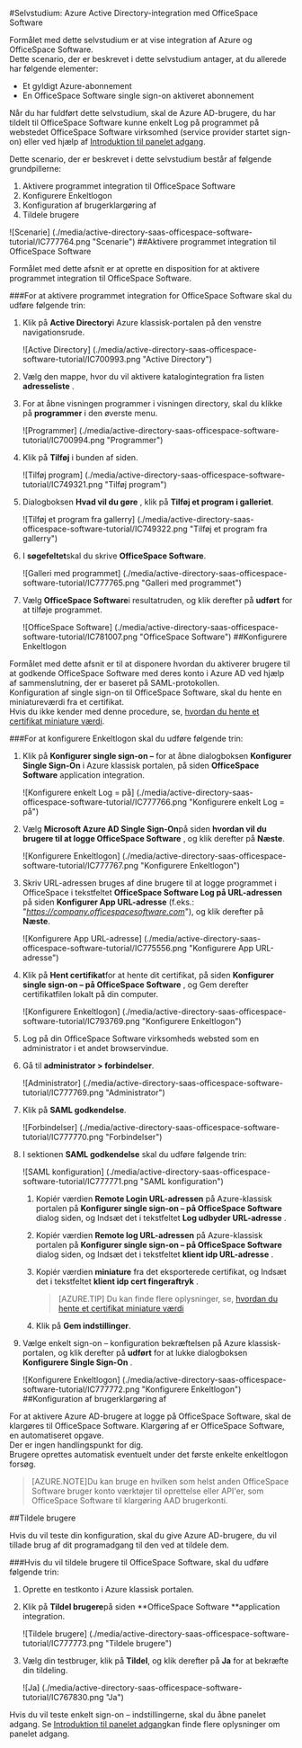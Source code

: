 <properties 
    pageTitle="Selvstudium: Azure Active Directory-integration med OfficeSpace Software | Microsoft Azure" 
    description="Lær, hvordan du bruger OfficeSpace Software med Azure Active Directory til at aktivere enkeltlogon, automatiseret klargøring og mere!" 
    services="active-directory" 
    authors="jeevansd"  
    documentationCenter="na" 
    manager="femila"/>
<tags 
    ms.service="active-directory" 
    ms.devlang="na" 
    ms.topic="article" 
    ms.tgt_pltfrm="na" 
    ms.workload="identity" 
    ms.date="09/29/2016" 
    ms.author="jeedes" />

#<a name="tutorial-azure-active-directory-integration-with-officespace-software"></a>Selvstudium: Azure Active Directory-integration med OfficeSpace Software
  
Formålet med dette selvstudium er at vise integration af Azure og OfficeSpace Software.  
Dette scenario, der er beskrevet i dette selvstudium antager, at du allerede har følgende elementer:

-   Et gyldigt Azure-abonnement
-   En OfficeSpace Software single sign-on aktiveret abonnement
  
Når du har fuldført dette selvstudium, skal de Azure AD-brugere, du har tildelt til OfficeSpace Software kunne enkelt Log på programmet på webstedet OfficeSpace Software virksomhed (service provider startet sign-on) eller ved hjælp af [Introduktion til panelet adgang](active-directory-saas-access-panel-introduction.md).
  
Dette scenario, der er beskrevet i dette selvstudium består af følgende grundpillerne:

1.  Aktivere programmet integration til OfficeSpace Software
2.  Konfigurere Enkeltlogon
3.  Konfiguration af brugerklargøring af
4.  Tildele brugere

![Scenarie] (./media/active-directory-saas-officespace-software-tutorial/IC777764.png "Scenarie")
##<a name="enabling-the-application-integration-for-officespace-software"></a>Aktivere programmet integration til OfficeSpace Software
  
Formålet med dette afsnit er at oprette en disposition for at aktivere programmet integration til OfficeSpace Software.

###<a name="to-enable-the-application-integration-for-officespace-software-perform-the-following-steps"></a>For at aktivere programmet integration for OfficeSpace Software skal du udføre følgende trin:

1.  Klik på **Active Directory**i Azure klassisk-portalen på den venstre navigationsrude.

    ![Active Directory] (./media/active-directory-saas-officespace-software-tutorial/IC700993.png "Active Directory")

2.  Vælg den mappe, hvor du vil aktivere katalogintegration fra listen **adresseliste** .

3.  For at åbne visningen programmer i visningen directory, skal du klikke på **programmer** i den øverste menu.

    ![Programmer] (./media/active-directory-saas-officespace-software-tutorial/IC700994.png "Programmer")

4.  Klik på **Tilføj** i bunden af siden.

    ![Tilføj program] (./media/active-directory-saas-officespace-software-tutorial/IC749321.png "Tilføj program")

5.  Dialogboksen **Hvad vil du gøre** , klik på **Tilføj et program i galleriet**.

    ![Tilføj et program fra gallerry] (./media/active-directory-saas-officespace-software-tutorial/IC749322.png "Tilføj et program fra gallerry")

6.  I **søgefeltet**skal du skrive **OfficeSpace Software**.

    ![Galleri med programmet] (./media/active-directory-saas-officespace-software-tutorial/IC777765.png "Galleri med programmet")

7.  Vælg **OfficeSpace Software**i resultatruden, og klik derefter på **udført** for at tilføje programmet.

    ![OfficeSpace Software] (./media/active-directory-saas-officespace-software-tutorial/IC781007.png "OfficeSpace Software")
##<a name="configuring-single-sign-on"></a>Konfigurere Enkeltlogon
  
Formålet med dette afsnit er til at disponere hvordan du aktiverer brugere til at godkende OfficeSpace Software med deres konto i Azure AD ved hjælp af sammenslutning, der er baseret på SAML-protokollen.  
Konfiguration af single sign-on til OfficeSpace Software, skal du hente en miniatureværdi fra et certifikat.  
Hvis du ikke kender med denne procedure, se, [hvordan du hente et certifikat miniature værdi](http://youtu.be/YKQF266SAxI).

###<a name="to-configure-single-sign-on-perform-the-following-steps"></a>For at konfigurere Enkeltlogon skal du udføre følgende trin:

1.  Klik på **Konfigurer single sign-on –** for at åbne dialogboksen **Konfigurer Single Sign-On** i Azure klassisk portalen, på siden **OfficeSpace Software** application integration.

    ![Konfigurere enkelt Log = på] (./media/active-directory-saas-officespace-software-tutorial/IC777766.png "Konfigurere enkelt Log = på")

2.  Vælg **Microsoft Azure AD Single Sign-On**på siden **hvordan vil du brugere til at logge OfficeSpace Software** , og klik derefter på **Næste**.

    ![Konfigurere Enkeltlogon] (./media/active-directory-saas-officespace-software-tutorial/IC777767.png "Konfigurere Enkeltlogon")

3.  Skriv URL-adressen bruges af dine brugere til at logge programmet i OfficeSpace i tekstfeltet **OfficeSpace Software Log på URL-adressen** på siden **Konfigurer App URL-adresse** (f.eks.: "*https://company.officespacesoftware.com*"), og klik derefter på **Næste**.

    ![Konfigurere App URL-adresse] (./media/active-directory-saas-officespace-software-tutorial/IC775556.png "Konfigurere App URL-adresse")

4.  Klik på **Hent certifikat**for at hente dit certifikat, på siden **Konfigurer single sign-on – på OfficeSpace Software** , og Gem derefter certifikatfilen lokalt på din computer.

    ![Konfigurere Enkeltlogon] (./media/active-directory-saas-officespace-software-tutorial/IC793769.png "Konfigurere Enkeltlogon")

5.  Log på din OfficeSpace Software virksomheds websted som en administrator i et andet browservindue.

6.  Gå til **administrator \> forbindelser**.

    ![Administrator] (./media/active-directory-saas-officespace-software-tutorial/IC777769.png "Administrator")

7.  Klik på **SAML godkendelse**.

    ![Forbindelser] (./media/active-directory-saas-officespace-software-tutorial/IC777770.png "Forbindelser")

8.  I sektionen **SAML godkendelse** skal du udføre følgende trin:

    ![SAML konfiguration] (./media/active-directory-saas-officespace-software-tutorial/IC777771.png "SAML konfiguration")

    1.  Kopiér værdien **Remote Login URL-adressen** på Azure-klassisk portalen på **Konfigurer single sign-on – på OfficeSpace Software** dialog siden, og Indsæt det i tekstfeltet **Log udbyder URL-adresse** .
    2.  Kopiér værdien **Remote log URL-adressen** på Azure-klassisk portalen på **Konfigurer single sign-on – på OfficeSpace Software** dialog siden, og Indsæt det i tekstfeltet **klient idp URL-adresse** .
    3.  Kopiér værdien **miniature** fra det eksporterede certifikat, og Indsæt det i tekstfeltet **klient idp cert fingeraftryk** .  

        >[AZURE.TIP]
        Du kan finde flere oplysninger, se, [hvordan du hente et certifikat miniature værdi](http://youtu.be/YKQF266SAxI)

    4.  Klik på **Gem indstillinger**.

9.  Vælge enkelt sign-on – konfiguration bekræftelsen på Azure klassisk-portalen, og klik derefter på **udført** for at lukke dialogboksen **Konfigurere Single Sign-On** .

    ![Konfigurere Enkeltlogon] (./media/active-directory-saas-officespace-software-tutorial/IC777772.png "Konfigurere Enkeltlogon")
##<a name="configuring-user-provisioning"></a>Konfiguration af brugerklargøring af
  
For at aktivere Azure AD-brugere at logge på OfficeSpace Software, skal de klargøres til OfficeSpace Software. Klargøring af er OfficeSpace Software, en automatiseret opgave.  
Der er ingen handlingspunkt for dig.  
Brugere oprettes automatisk eventuelt under det første enkelte enkeltlogon forsøg.

>[AZURE.NOTE]Du kan bruge en hvilken som helst anden OfficeSpace Software bruger konto værktøjer til oprettelse eller API'er, som OfficeSpace Software til klargøring AAD brugerkonti.

##<a name="assigning-users"></a>Tildele brugere
  
Hvis du vil teste din konfiguration, skal du give Azure AD-brugere, du vil tillade brug af dit programadgang til den ved at tildele dem.

###<a name="to-assign-users-to-officespace-software-perform-the-following-steps"></a>Hvis du vil tildele brugere til OfficeSpace Software, skal du udføre følgende trin:

1.  Oprette en testkonto i Azure klassisk portalen.

2.  Klik på **Tildel brugere**på siden **OfficeSpace Software **application integration.

    ![Tildele brugere] (./media/active-directory-saas-officespace-software-tutorial/IC777773.png "Tildele brugere")

3.  Vælg din testbruger, klik på **Tildel**, og klik derefter på **Ja** for at bekræfte din tildeling.

    ![Ja] (./media/active-directory-saas-officespace-software-tutorial/IC767830.png "Ja")
  
Hvis du vil teste enkelt sign-on – indstillingerne, skal du åbne panelet adgang. Se [Introduktion til panelet adgang](active-directory-saas-access-panel-introduction.md)kan finde flere oplysninger om panelet adgang.